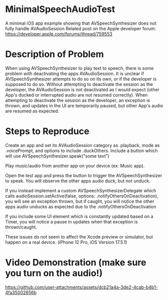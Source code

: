 # MinimalSpeechAudioTest
A minimal iOS app example showing that AVSpeechSynthesizer does not fully handle AVAudioSession
Related post on the Apple developer forum: https://developer.apple.com/forums/thread/759553

# Description of Problem
When using AVSpeechSynthesizer to play text to speech, there is some problem with deactivating the apps AVAudioSession. It is unclear if AVSpeechSynthesizer attempts to do so on its own, or if the developer is supposed to do so. Without attempting to deactivate the session as the developer, the AVAudioSession is not deactivated as I would expect (other App's ducked or interrupted audio are not resumed correctly). When attempting to deactivate the session as the developer, an exception is thrown, and updates in the UI are temporarily paused, but other App's audio are resumed as expected.

# Steps to Reproduce
Create an app and set its AVAudioSession category as .playback, mode as .voicePrompt, and options to include .duckOthers. Include a button which will use AVSpeechSynthesizer.speak("some text")

Play music/audio from another app on your device (ex: Music app).

Open the test app and press the button to trigger the AVSpeechSynthesizer to speak. You will observe the other apps audio duck, but not unduck.

If you instead implement a custom AVSpeechSynthesizerDelegate which calls audioSession.setActive(false, options: .notifyOthersOnDeactivation), you will see an exception thrown, but if caught, you will notice the other apps audio unducks as expected due to the .notifyOthersOnDeactivation

If you include some UI element which is constantly updated based on a Timer, you will notice a pause in updates when that exception is thrown/caught.

These issues do not seem to affect the Xcode preview or simulator, but happen on a real device. (iPhone 12 Pro, iOS Version 17.5.1)

# Video Demonstration (make sure you turn on the audio!)

https://github.com/user-attachments/assets/dcb21a4a-3de2-4cab-b4b1-4fa35002656b
